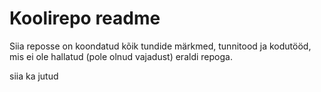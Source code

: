 # Koolirepo readme

Siia reposse on koondatud kõik tundide märkmed, tunnitood ja kodutööd, mis ei ole hallatud (pole olnud vajadust) eraldi repoga.

siia ka jutud